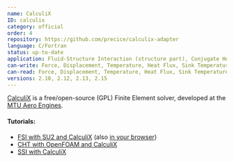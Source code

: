 ```yaml
---
name: CalculiX
ID: calculix
category: official
order: 4
repository: https://github.com/precice/calculix-adapter
language: C/Fortran
status: up-to-date
application: Fluid-Structure Interaction (structure part), Conjugate Heat Transfer (solid part), Structure-Structure Coupling
can-write: Force, Displacement, Temperature, Heat Flux, Sink Temperature, Heat Transfer Coefficient
can-read: Force, Displacement, Temperature, Heat Flux, Sink Temperature, Heat Transfer Coefficient
versions: 2.10, 2.12, 2.13, 2.15
---
```

[CalculiX](http://www.calculix.de/) is a free/open-source (GPL) Finite Element solver, developed at the [MTU Aero Engines](http://www.mtu.de/).

#### Tutorials:
   * [FSI with SU2 and CalculiX](https://github.com/precice/precice/wiki/FSI-tutorial) (also [in your browser](http://run.precice.org/))
   * [CHT with OpenFOAM and CalculiX](https://github.com/precice/precice/wiki/Tutorial-for-CHT-with-OpenFOAM-and-CalculiX)
   * [SSI with CalculiX](https://github.com/precice/precice/wiki/Tutorial-for-SSI-with-CalculiX)

